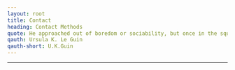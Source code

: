 ```yaml
---
layout: root
title: Contact
heading: Contact Methods 
quote: He approached out of boredom or sociability, but once in the square of sunlight he discovered it was warm there.
qauth: Ursula K. Le Guin
qauth-short: U.K.Guin
---
```


-------------------------------------------------


